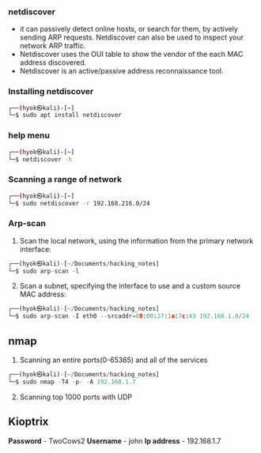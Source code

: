 ### netdiscover
- it can passively detect online hosts, or search for them, by actively sending ARP requests. Netdiscover can also be used to inspect your network ARP traffic. 
- Netdiscover uses the OUI table to show the vendor of the each MAC address discovered. 
- Netdiscover is an active/passive address reconnaissance tool. 

### Installing netdiscover
```bash
┌──(hyok㉿kali)-[~]
└─$ sudo apt install netdiscover
```

### help menu
```bash
┌──(hyok㉿kali)-[~]
└─$ netdiscover -h
```

### Scanning a range of network
```bash
┌──(hyok㉿kali)-[~]
└─$ sudo netdiscover -r 192.168.216.0/24
```

### Arp-scan 
1. Scan the local network, using the information from the primary network interface:
```python
┌──(hyok㉿kali)-[~/Documents/hacking_notes]
└─$ sudo arp-scan -l
```

2. Scan a subnet, specifying the interface to use and a custom source MAC address:
```python
┌──(hyok㉿kali)-[~/Documents/hacking_notes]
└─$ sudo arp-scan -I eth0 --srcaddr=08:00:27:1a:7c:43 192.168.1.0/24
```

## nmap
1. Scanning an entire ports(0-65365) and all of the services
```python
┌──(hyok㉿kali)-[~/Documents/hacking_notes]
└─$ sudo nmap -T4 -p- -A 192.168.1.7
```

2. Scanning top 1000 ports with UDP

## Kioptrix 
**Password** - TwoCows2
**Username** - john 
**Ip address** - 192.168.1.7